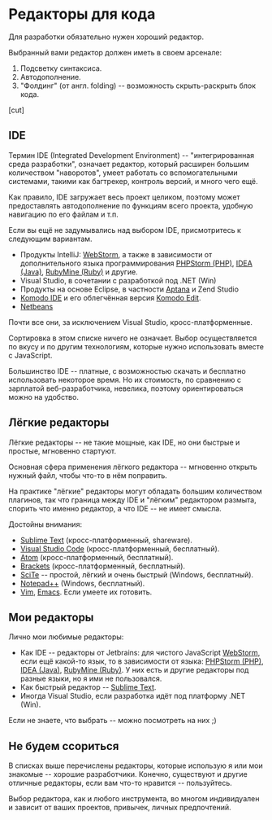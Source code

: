 # Редакторы для кода

Для разработки обязательно нужен хороший редактор.

Выбранный вами редактор должен иметь в своем арсенале:

1. Подсветку синтаксиса.
2. Автодополнение.
3. "Фолдинг" (от англ. folding) -- возможность скрыть-раскрыть блок кода.

[cut]

## IDE

Термин IDE (Integrated Development Environment) -- "интегрированная среда разработки", означает редактор, который расширен большим количеством "наворотов", умеет работать со вспомогательными системами, такими как багтрекер, контроль версий, и много чего ещё.

Как правило, IDE загружает весь проект целиком, поэтому может предоставлять автодополнение по функциям всего проекта, удобную навигацию по его файлам и т.п.

Если вы ещё не задумывались над выбором IDE, присмотритесь к следующим вариантам.

- Продукты IntelliJ: [WebStorm](http://www.jetbrains.com/webstorm/), а также в зависимости от дополнительного языка программирования [PHPStorm (PHP)](http://www.jetbrains.com/phpstorm/), [IDEA (Java)](http://www.jetbrains.com/idea/), [RubyMine (Ruby)](http://www.jetbrains.com/ruby/) и другие.
- Visual Studio, в сочетании с разработкой под .NET (Win)
- Продукты на основе Eclipse, в частности [Aptana](http://www.aptana.com/) и Zend Studio
- [Komodo IDE](http://www.activestate.com/komodo-ide) и его облегчённая версия [Komodo Edit](http://www.activestate.com/komodo-edit).
- [Netbeans](http://netbeans.org/)

Почти все они, за исключением Visual Studio, кросс-платформенные.

Сортировка в этом списке ничего не означает. Выбор осуществляется по вкусу и по другим технологиям, которые нужно использовать вместе с JavaScript.

Большинство IDE -- платные, с возможностью скачать и бесплатно использовать некоторое время. Но их стоимость, по сравнению с зарплатой веб-разработчика, невелика, поэтому ориентироваться можно на удобство.

## Лёгкие редакторы

Лёгкие редакторы -- не такие мощные, как IDE, но они быстрые и простые, мгновенно стартуют.

Основная сфера применения лёгкого редактора -- мгновенно открыть нужный файл, чтобы что-то в нём поправить.

На практике "лёгкие" редакторы могут обладать большим количеством плагинов, так что граница между IDE и "лёгким" редактором размыта, спорить что именно редактор, а что IDE -- не имеет смысла.

Достойны внимания:

- [Sublime Text](http://www.sublimetext.com/) (кросс-платформенный, shareware).
- [Visual Studio Code](https://code.visualstudio.com/) (кросс-платформенный, бесплатный).
- [Atom](https://atom.io/) (кросс-платформенный, бесплатный).
- [Brackets](http://brackets.io/) (кросс-платформенный, бесплатный).
- [SciTe](http://www.scintilla.org/) -- простой, лёгкий и очень быстрый (Windows, бесплатный).
- [Notepad++](https://notepad-plus-plus.org/) (Windows, бесплатный).
- [Vim](http://www.vim.org/), [Emacs](http://www.gnu.org/software/emacs/). Если умеете их готовить.

## Мои редакторы

Лично мои любимые редакторы:

- Как IDE -- редакторы от Jetbrains: для чистого JavaScript [WebStorm](http://www.jetbrains.com/webstorm/), если ещё какой-то язык, то в зависимости от языка: [PHPStorm (PHP)](http://www.jetbrains.com/phpstorm/), [IDEA (Java)](http://www.jetbrains.com/idea/), [RubyMine (Ruby)](http://www.jetbrains.com/ruby/). У них есть и другие редакторы под разные языки, но я ими не пользовался.
- Как быстрый редактор -- <a href="http://www.sublimetext.com">Sublime Text</a>.
- Иногда Visual Studio, если разработка идёт под платформу .NET (Win).

Если не знаете, что выбрать -- можно посмотреть на них ;)

## Не будем ссориться

В списках выше перечислены редакторы, которые использую я или мои знакомые -- хорошие разработчики. Конечно, существуют и другие отличные редакторы, если вам что-то нравится -- пользуйтесь.

Выбор редактора, как и любого инструмента, во многом индивидуален и зависит от ваших проектов, привычек, личных предпочтений.
